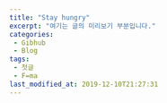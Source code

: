 ```yaml
---
title: "Stay hungry"
excerpt: "여기는 글의 미리보기 부분입니다."
categories:
 - Gibhub
 - Blog
tags:
 - 첫글
 - F=ma
last_modified_at: 2019-12-10T21:27:31
---
```


